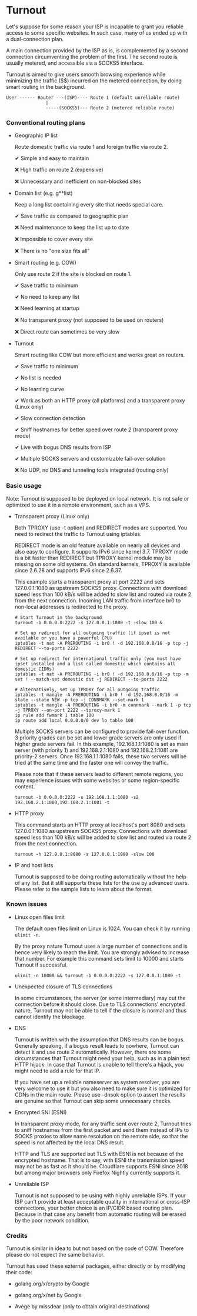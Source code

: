 # Turnout

Let's suppose for some reason your ISP is incapable to grant you reliable access to some specific websites. In such case, many of us ended up with a dual-connection plan.

A main connection provided by the ISP as is, is complemented by a second connection circumventing the problem of the first. The second route is usually metered, and accessible via a SOCKS5 interface.

Turnout is aimed to give users smooth browsing experience while minimizing the traffic ($$) incurred on the metered connection, by doing smart routing in the background.

```
User ------ Router ---(ISP)---- Route 1 (default unreliable route)
               |
               -----(SOCKS5)--- Route 2 (metered reliable route)
```

### Conventional routing plans

- Geographic IP list

  Route domestic traffic via route 1 and foreign traffic via route 2.
  
  ✔ Simple and easy to maintain
  
  ❌ High traffic on route 2 (expensive)
  
  ❌ Unnecessary and inefficient on non-blocked sites

- Domain list (e.g. g\**list)

  Keep a long list containing every site that needs special care.
  
  ✔ Save traffic as compared to geographic plan
  
  ❌ Need maintenance to keep the list up to date
  
  ❌ Impossible to cover every site
  
  ❌ There is no "one size fits all"
  
- Smart routing (e.g. COW)

  Only use route 2 if the site is blocked on route 1.
  
  ✔ Save traffic to minimum
  
  ✔ No need to keep any list
  
  ❌ Need learning at startup
  
  ❌ No transparent proxy (not supposed to be used on routers)
  
  ❌ Direct route can sometimes be very slow
  
- Turnout

  Smart routing like COW but more efficient and works great on routers.
  
  ✔ Save traffic to minimum
  
  ✔ No list is needed
  
  ✔ No learning curve
  
  ✔ Work as both an HTTP proxy (all platforms) and a transparent proxy (Linux only)
  
  ✔ Slow connection detection
  
  ✔ Sniff hostnames for better speed over route 2 (transparent proxy mode)
  
  ✔ Live with bogus DNS results from ISP
  
  ✔ Multiple SOCKS servers and customizable fail-over solution
  
  ❌ No UDP, no DNS and tunneling tools integrated (routing only)
  
### Basic usage

  Note: Turnout is supposed to be deployed on local network. It is not safe or optimized to use it in a remote environment, such as a VPS.
  
- Transparent proxy (Linux only)

  Both TPROXY (use -t option) and REDIRECT modes are supported. You need to redirect the traffic to Turnout using iptables. 
  
  REDIRECT mode is an old feature available on nearly all devices and also easy to configure. It supports IPv6 since kernel 3.7.
  TPROXY mode is a bit faster than REDIRECT but TPROXY kernel module may be missing on some old systems. On standard kernels, TPROXY is available since 2.6.28 and supports IPv6 since 2.6.37.
  
  This example starts a transparent proxy at port 2222 and sets 127.0.0.1:1080 as upstream SOCKS5 proxy. Connections with download speed less than 100 kB/s will be added to slow list and routed via route 2 from the next connection. Incoming LAN traffic from interface br0 to non-local addresses is redirected to the proxy.
  
  ```shell
  # Start Turnout in the background
  turnout -b 0.0.0.0:2222 -s 127.0.0.1:1080 -t -slow 100 &
  
  # Set up redirect for all outgoing traffic (if ipset is not available or you have a powerful CPU)
  iptables -t nat -A PREROUTING -i br0 ! -d 192.168.0.0/16 -p tcp -j REDIRECT --to-ports 2222
  
  # Set up redirect for international traffic only (you must have ipset installed and a list called domestic which contains all domestic CIDRs)
  iptables -t nat -A PREROUTING -i br0 ! -d 192.168.0.0/16 -p tcp -m set ! --match-set domestic dst -j REDIRECT --to-ports 2222
  
  # Alternatively, set up TPROXY for all outgoing traffic
  iptables -t mangle -A PREROUTING -i br0 ! -d 192.168.0.0/16 -m state --state NEW -p tcp -j CONNMARK --set-mark 1
  iptables -t mangle -A PREROUTING -i br0 -m connmark --mark 1 -p tcp -j TPROXY --on-port 2222 --tproxy-mark 1
  ip rule add fwmark 1 table 100
  ip route add local 0.0.0.0/0 dev lo table 100
  ```
  
  Multiple SOCKS servers can be configured to provide fail-over function. 3 priority grades can be set and lower grade servers are only used if higher grade servers fail. In this example, 192.168.1.1:1080 is set as main server (with priority 1) and 192.168.2.1:1080 and 192.168.2.1:1081 are priority-2 servers. Once 192.168.1.1:1080 fails, these two servers will be tried at the same time and the faster one will convey the traffic.
  
  Please note that if these servers lead to different remote regions, you may experience issues with some websites or some region-specific content.
  
  ```shell
  turnout -b 0.0.0.0:2222 -s 192.168.1.1:1080 -s2 192.168.2.1:1080,192.168.2.1:1081 -t
  ```
  
- HTTP proxy

  This command starts an HTTP proxy at localhost's port 8080 and sets 127.0.0.1:1080 as upstream SOCKS5 proxy. Connections with download speed less than 100 kB/s will be added to slow list and routed via route 2 from the next connection.
  
  ```shell
  turnout -h 127.0.0.1:8080 -s 127.0.0.1:1080 -slow 100
  ```

- IP and host lists

  Turnout is supposed to be doing routing automatically without the help of any list. But it still supports these lists for the use by advanced users. Please refer to the sample lists to learn about the format.
  
### Known issues

  - Linux open files limit
  
    The default open files limit on Linux is 1024. You can check it by running `ulimit -n`.
    
    By the proxy nature Turnout uses a large number of connections and is hence very likely to reach the limit. You are strongly advised to increase that number. 
    For example this command sets limit to 10000 and starts Turnout if successful.
    
    ```shell
    ulimit -n 10000 && turnout -b 0.0.0.0:2222 -s 127.0.0.1:1080 -t
    ```
    
  - Unexpected closure of TLS connections
  
    In some circumstances, the server (or some intermediary) may cut the connection before it should close. 
    Due to TLS connections' encrypted nature, Turnout may not be able to tell if the closure is normal and thus cannot identify the blockage.
    
  - DNS
  
    Turnout is written with the assumption that DNS results can be bogus. Generally speaking, if a bogus result leads to nowhere, Turnout can detect it and use route 2 automatically. However, there are some circumstances that Turnout might need your help, such as in a plain text HTTP hijack. In case that Turnout is unable to tell there's a hijack, you might need to add a rule for that IP. 
    
    If you have set up a reliable nameserver as system resolver, you are very welcome to use it but you also need to make sure it is optimized for CDNs in the main route. Please use -dnsok option to assert the results are genuine so that Turnout can skip some unnecessary checks.
    
  - Encrypted SNI (ESNI)
  
    In transparent proxy mode, for any traffic sent over route 2, Turnout tries to sniff hostnames from the first packet and send them instead of IPs to SOCKS proxies to allow name resolution on the remote side, so that the speed is not affected by the local DNS result.
    
    HTTP and TLS are supported but TLS with ESNI is not because of the encrypted hostname. That is to say, with ESNI the transmission speed may not be as fast as it should be. Cloudflare supports ESNI since 2018 but among major browsers only Firefox Nightly currently supports it.
    
  - Unreliable ISP
  
    Turnout is not supposed to be using with highly unreliable ISPs. If your ISP can't provide at least acceptable quality in international or cross-ISP connections, your better choice is an IP/CIDR based routing plan. Because in that case any benefit from automatic routing will be erased by the poor network condition.
    
### Credits

  Turnout is similar in idea to but not based on the code of COW. Therefore please do not expect the same behavior.
  
  Turnout has used these external packages, either directly or by modifying their code:
  
  - golang.org/x/crypto by Google
  
  - golang.org/x/net by Google
  
  - Avege by missdear (only to obtain original destinations)
